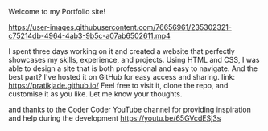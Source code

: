 Welcome to my Portfolio site!

https://user-images.githubusercontent.com/76656961/235302321-c75214db-4964-4ab3-9b5c-a07ab6502611.mp4

I spent three days working on it and created a website that perfectly showcases my skills, experience, and projects. 
Using HTML and CSS, I was able to design a site that is both professional and easy to navigate. And the best part? I've hosted it on GitHub for easy access and sharing. 
link: https://pratikjade.github.io/
Feel free to visit it, clone the repo, and customise it as you like.
Let me know your thoughts.

and thanks to the Coder Coder YouTube channel for providing inspiration and help during the development 
https://youtu.be/65GVcdESj3s
